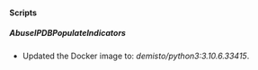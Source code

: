 
#### Scripts
##### AbuseIPDBPopulateIndicators
- Updated the Docker image to: *demisto/python3:3.10.6.33415*.
